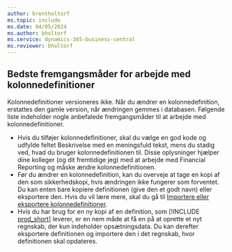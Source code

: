 ```yaml
---
author: brentholtorf
ms.topic: include
ms.date: 04/05/2024
ms.author: bholtorf
ms.service: dynamics-365-business-central
ms.reviewer: bholtorf
---
```


## Bedste fremgangsmåder for arbejde med kolonnedefinitioner

Kolonnedefinitioner versioneres ikke. Når du ændrer en kolonnedefinition, erstattes den gamle version, når ændringen gemmes i databasen. Følgende liste indeholder nogle anbefalede fremgangsmåder til at arbejde med kolonnedefinitioner.

- Hvis du tilføjer kolonnedefinitioner, skal du vælge en god kode og udfylde feltet Beskrivelse med en meningsfuld tekst, mens du stadig ved, hvad du bruger kolonnedefinitionen til. Disse oplysninger hjælper dine kolleger (og dit fremtidige jeg) med at arbejde med Financial Reporting og måske ændre kolonnedefinitionen.
- Før du ændrer en kolonnedefinition, kan du overveje at tage en kopi af den som sikkerhedskopi, hvis ændringen ikke fungerer som forventet. Du kan enten bare kopiere definitionen (give den et godt navn) eller eksportere den. Hvis du vil lære mere, skal du gå til [Importere eller eksportere kolonnedefinitioner](#import-or-export-financial-report-column-definitions).
- Hvis du har brug for en ny kopi af en definition, som [!INCLUDE [prod_short](prod_short.md)] leverer, er en nem måde at få en på at oprette et nyt regnskab, der kun indeholder opsætningsdata. Du kan derefter eksportere definitionen og importere den i det regnskab, hvor definitionen skal opdateres.